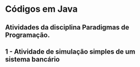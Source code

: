 # Códigos em Java
## Atividades da disciplina Paradigmas de Programação.
## 1 - Atividade de simulação simples de um sistema bancário
